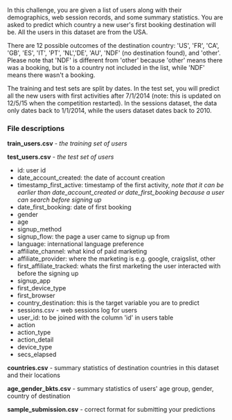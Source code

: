 In this challenge, you are given a list of users along with their demographics, web session records, and some summary statistics. You are asked to predict which country a new user's first booking destination will be. All the users in this dataset are from the USA.

There are 12 possible outcomes of the destination country: 'US', 'FR', 'CA', 'GB', 'ES', 'IT', 'PT', 'NL','DE', 'AU', 'NDF' (no destination found), and 'other'. Please note that 'NDF' is different from 'other' because 'other' means there was a booking, but is to a country not included in the list, while 'NDF' means there wasn't a booking.

The training and test sets are split by dates. In the test set, you will predict all the new users with first activities after 7/1/2014 (note: this is updated on 12/5/15 when the competition restarted). In the sessions dataset, the data only dates back to 1/1/2014, while the users dataset dates back to 2010.

### **File descriptions**

**train_users.csv** - *the training set of users*

**test_users.csv** - *the test set of users* 

- id: user id
- date_account_created: the date of account creation
- timestamp_first_active: timestamp of the first activity, *note that it can be earlier than date_account_created or date_first_booking because a user can search before signing up*
- date_first_booking: date of first booking
- gender
- age
- signup_method
- signup_flow: the page a user came to signup up from
- language: international language preference
- affiliate_channel: what kind of paid marketing
- affiliate_provider: where the marketing is e.g. google, craigslist, other
- first_affiliate_tracked: whats the first marketing the user interacted with before the signing up
- signup_app
- first_device_type
- first_browser
- country_destination: this is the target variable you are to predict
- sessions.csv - web sessions log for users
- user_id: to be joined with the column 'id' in users table
- action
- action_type
- action_detail
- device_type
- secs_elapsed

**countries.csv** - summary statistics of destination countries in this dataset and their locations

**age_gender_bkts.csv** - summary statistics of users' age group, gender, country of destination

**sample_submission.csv** - correct format for submitting your predictions
